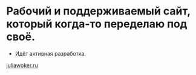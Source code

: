 # Рабочий и поддерживаемый сайт, который когда-то переделаю под своё.

- Идёт активная разработка.

[juliawoker.ru](https://juliawoker.ru/)
